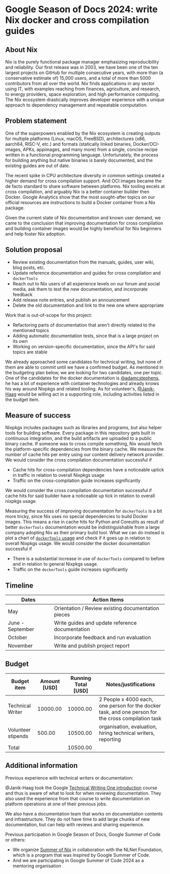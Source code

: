 # Google Season of Docs 2024: write Nix docker and cross compilation guides

## About Nix

Nix is the purely functional package manager emphasizing reproducibility and reliability.
Our first release was in 2003, we have been one of the ten largest projects on GitHub for multiple consecutive years, with more than (a conservative estimate of) 15,000 users, and a total of more than 5000 contributors from all over the world. Nix finds applications in any sector using IT, with examples reaching from finances, agriculture, and research, to energy providers, space exploration, and high performance computing. The Nix ecosystem drastically improves developer experience with a unique approach to dependency management and repeatable computation.

## Problem statement

One of the superpowers enabled by the Nix ecosystem is creating outputs for multiple platforms (Linux, macOS, FreeBSD), architectures (x86, aarch64, RISC-V, etc.) and formats (statically linked binaries, Docker/OCI-images, APKs, appimages, and many more) from a single, concise recipe written in a functional programming language.
Unfortunately, the process for building anything but native binaries is barely documented, and the existing guides are out of date.

The recent spike in CPU architecture diversity in common settings created a higher demand for cross compilation support. And OCI images became the de facto standard to share software between platforms.
Nix tooling excels at cross compilation, and arguably Nix is a better container builder then Docker. Google Analytics show that the most sought-after topics on our official resources are instructions to build a Docker container from a Nix package.

Given the current state of Nix documentation and known user demand, we came to the conclusion that improving documentation for cross compilation and building container images would be highly beneficial for Nix beginners and help foster Nix adoption.

## Solution proposal

- Review existing documentation from the manuals, guides, user wiki, blog posts, etc.
- Update reference documentation and guides for cross compilation and `dockerTools`
- Reach out to Nix users of all experience levels on our forum and social media, ask them to test the new documentation, and incorporate feedback
- Add release note entries, and publish an announcement
- Delete the old documentation and link to the new one where appropriate

Work that is out-of-scope for this project:

- Refactoring parts of documentation that aren't directly related to the mentioned topics
- Adding automatic documentation tests, since that is a large project on its own
- Working on version-specific documentation, since the API's for said topics are stable

We already approached some candidates for technical writing, but none of them are able to commit until we have a confirmed budget.
As mentioned in the budgeting plan below, we are looking for two candidates, one per topic. One of the candidates for the docker documentation is [@adamcstephens](https://github.com/adamcstephens), he has a lot of experience with container technologies and already knows his way around Nixpkgs and related tooling. As for volunteer's, [@Janik-Haag](https://github.com/Janik-Haag) would be willing act in a supporting role, including activities listed in the budget item.

## Measure of success

Nixpkgs includes packages such as libraries and programs, but also helper tools for building software.
Every package in this repository gets built in continuous integration, and the build artifacts are uploaded to a public binary cache.
If someone was to cross compile something, Nix would fetch the platform-specific dependencies from the binary cache.
We measure the number of cache hits per entry using our content delivery network provider.
We would consider the cross compilation documentation successful if

- Cache hits for cross-compilation dependencies have a noticeable uptick in traffic in relation to overall Nixpkgs usage
- Traffic on the cross-compilation guide increases significantly

We would consider the cross compilation documentation successful if cache hits for said builder have a noticeable up tick in relation to overall nixpkgs usage.

Measuring the success of improving documentation for `dockerTools` is a bit more tricky, since Nix uses no special dependencies to build Docker images.
This means a rise in cache hits for Python and Coreutils as result of better `dockerTools` documentation would be indistinguishable from a large company adopting Nix as their primary build tool.
What we can do instead is plot a chart of [`dockerTools` usage](https://github.com/search?q=lang%3Anix+dockerTools&type=code) and check if it goes up in relation to overall Nixpkgs usage.
We would consider the docker documentation successful if
- There is a substantial increase in use of `dockerTools` compared to before and in relation to general Nixpkgs usage.
- Traffic on the `dockerTools` guide increases significantly

## Timeline

| Dates | Action Items |
| ---------------- | -------------------------------------------------- |
| May | Orientation / Review existing documentation pieces |
| June - September | Write guides and update reference documentation |
| October | Incorporate feedback and run evaluation |
| November | Write and publish project report |


## Budget

| Budget item | Amount [USD] | Running Total [USD] | Notes/justifications |
| ------------------ | ------ | ------------- | --------------------------------------------------------------------------------------------------- |
| Technical Writer | 10000.00 | 10000.00 | 2 People x 4000 each, one person for the docker task, and one person for the cross compilation task |
| Volunteer stipends | 500.00 | 10500.00 | organisation, evaluation, hiring technical writers, reporting |
| Total | | 10500.00 | |


## Additional information

Previous experience with technical writers or documentation:

@Janik-Haag took the Google [Technical Writing One introduction](https://developers.google.com/tech-writing/one) course and thus is aware of what to look for when reviewing documentation.
They also used the experience from that course to write documentation on platform operations at one of their previous jobs.

We also have a documentation team that works on documentation contents and infrastructure.
They do not have time to add large chunks of new documentation, but can help with reviews and sharing experience.

Previous participation in Google Season of Docs, Google Summer of Code or others:

- We organize [Summer of Nix](https://github.com/ngi-nix/summer-of-nix) in collaboration with the NLNet Foundation, which is a program that was inspired by Google Summer of Code.
- And we are participating in Google Summer of Code 2024 as a mentoring organisation
